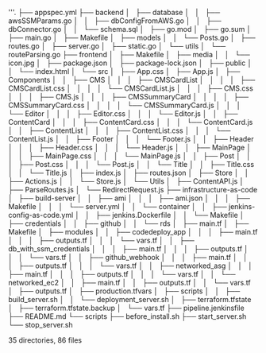 
'''.
├── appspec.yml
├── backend
│   ├── database
│   │   ├── awsSSMParams.go
│   │   ├── dbConfigFromAWS.go
│   │   ├── dbConnector.go
│   │   └── schema.sql
│   ├── go.mod
│   ├── go.sum
│   ├── main.go
│   ├── Makefile
│   ├── models
│   │   └── Posts.go
│   ├── routes.go
│   ├── server.go
│   ├── static.go
│   └── utils
│       └── routeParsing.go
├── frontend
│   ├── Makefile
│   ├── media
│   │   └── icon.jpg
│   ├── package.json
│   ├── package-lock.json
│   ├── public
│   │   └── index.html
│   └── src
│       ├── App.css
│       ├── App.js
│       ├── Components
│       │   ├── CMS
│       │   │   ├── CMSCardList
│       │   │   │   ├── CMSCardList.css
│       │   │   │   └── CMSCardList.js
│       │   │   ├── CMS.css
│       │   │   ├── CMS.js
│       │   │   ├── CMSSummaryCard
│       │   │   │   ├── CMSSummaryCard.css
│       │   │   │   └── CMSSummaryCard.js
│       │   │   └── Editor
│       │   │       ├── Editor.css
│       │   │       └── Editor.js
│       │   ├── ContentCard
│       │   │   ├── ContentCard.css
│       │   │   └── ContentCard.js
│       │   ├── ContentList
│       │   │   ├── ContentList.css
│       │   │   └── ContentList.js
│       │   ├── Footer
│       │   │   └── Footer.js
│       │   ├── Header
│       │   │   ├── Header.css
│       │   │   └── Header.js
│       │   ├── MainPage
│       │   │   ├── MainPage.css
│       │   │   └── MainPage.js
│       │   ├── Post
│       │   │   ├── Post.css
│       │   │   └── Post.js
│       │   └── Title
│       │       ├── Title.css
│       │       └── Title.js
│       ├── index.js
│       ├── routes.json
│       ├── Store
│       │   ├── Actions.js
│       │   └── Store.js
│       └── Utils
│           ├── ContentAPI.js
│           ├── ParseRoutes.js
│           └── RedirectRequest.js
├── infrastructure-as-code
│   ├── build-server
│   │   ├── ami
│   │   │   ├── ami.json
│   │   │   ├── Makefile
│   │   │   └── server.yml
│   │   └── container
│   │       ├── jenkins-config-as-code.yml
│   │       ├── jenkins.Dockerfile
│   │       └── Makefile
│   ├── credentials
│   │   ├── github
│   │   └── rds
│   ├── main.tf
│   ├── Makefile
│   ├── modules
│   │   ├── codedeploy_app
│   │   │   ├── main.tf
│   │   │   ├── outputs.tf
│   │   │   └── vars.tf
│   │   ├── db_with_ssm_credentials
│   │   │   ├── main.tf
│   │   │   ├── outputs.tf
│   │   │   └── vars.tf
│   │   ├── github_webhook
│   │   │   ├── main.tf
│   │   │   ├── outputs.tf
│   │   │   └── vars.tf
│   │   ├── networked_asg
│   │   │   ├── main.tf
│   │   │   ├── outputs.tf
│   │   │   └── vars.tf
│   │   └── networked_ec2
│   │       ├── main.tf
│   │       ├── outputs.tf
│   │       └── vars.tf
│   ├── outputs.tf
│   ├── production.tfvars
│   ├── scripts
│   │   ├── build_server.sh
│   │   └── deployment_server.sh
│   ├── terraform.tfstate
│   ├── terraform.tfstate.backup
│   └── vars.tf
├── pipeline.jenkinsfile
├── README.md
└── scripts
    ├── before_install.sh
    ├── start_server.sh
    └── stop_server.sh

35 directories, 86 files
